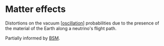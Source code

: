 # Matter effects

Distortions on the vacuum [[oscillation]] probabilities due to the presence of the material of the Earth along a neutrino's flight path.

Partially informed by [BSM](bsm.md).

[//begin]: # "Autogenerated link references for markdown compatibility"
[oscillation]: oscillation "Oscillation"
[//end]: # "Autogenerated link references"
